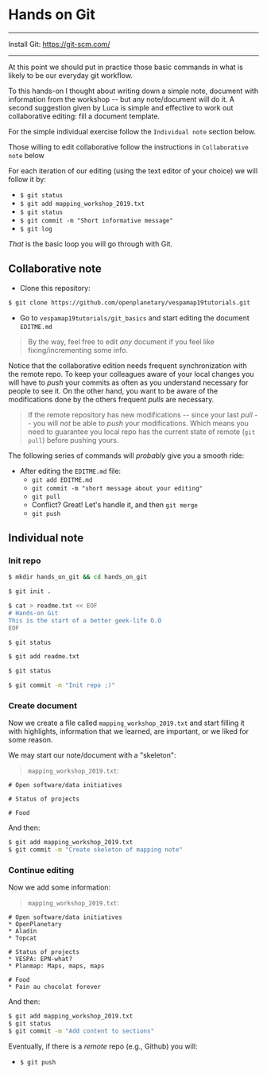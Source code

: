 # Hands on Git

- - -
Install Git: https://git-scm.com/
- - -

At this point we should put in practice those basic commands in what is
likely to be our everyday git workflow.

To this hands-on I thought about writing down a simple note, document with
information from the workshop -- but any note/document will do it.
A second suggestion given by Luca is simple and effective to work out
collaborative editing: fill a document template.

For the simple individual exercise follow the `Individual note` section below.

Those willing to edit collaborative follow the instructions in `Collaborative note`
below

For each iteration of our editing (using the text editor of your choice) we
will follow it by:
* `$ git status`
* `$ git add mapping_workshop_2019.txt`
* `$ git status`
* `$ git commit -m "Short informative message"`
* `$ git log`

_That_ is the basic loop you will go through with Git.


## Collaborative note

* Clone this repository:
```bash
$ git clone https://github.com/openplanetary/vespamap19tutorials.git
```

* Go to `vespamap19tutorials/git_basics` and start editing the document
`EDITME.md`

> By the way, feel free to edit _any_ document if you feel like fixing/incrementing some info.

Notice that the collaborative edition needs frequent synchronization with the
remote repo.
To keep your colleagues aware of your local changes you will have to _push_
your commits as often as you understand necessary for people to see it.
On the other hand, you want to be aware of the modifications done by the others
frequent _pulls_ are necessary.

> If the remote repository has new modifications -- since your last _pull_ --
> you will _not_ be able to _push_ your modifications. Which means you need to
> guarantee you local repo has the current state of remote (`git pull`)
> before pushing yours.

The following series of commands will _probably_ give you a smooth ride:
* After editing the `EDITME.md` file:
  * `git add EDITME.md`
  * `git commit -m "short message about your editing"`
  * `git pull`
  * Conflict? Great! Let's handle it, and then `git merge`
  * `git push`


## Individual note

### Init repo

```bash
$ mkdir hands_on_git && cd hands_on_git

$ git init .

$ cat > readme.txt << EOF
# Hands-on Git
This is the start of a better geek-life O.O
EOF

$ git status

$ git add readme.txt

$ git status

$ git commit -m "Init repo ;)"
```


### Create document

Now we create a file called `mapping_workshop_2019.txt` and start filling it
with highlights, information that we learned, are important, or we liked for
some reason.

We may start our note/document with a "skeleton":

> `mapping_workshop_2019.txt`:
```
# Open software/data initiatives

# Status of projects

# Food
```

And then:
```bash
$ git add mapping_workshop_2019.txt
$ git commit -m "Create skeleton of mapping note"
```

### Continue editing

Now we add some information:

> `mapping_workshop_2019.txt`:
```
# Open software/data initiatives
* OpenPlanetary
* Aladin
* Topcat

# Status of projects
* VESPA: EPN-what?
* Planmap: Maps, maps, maps

# Food
* Pain au chocolat forever
```

And then:
```bash
$ git add mapping_workshop_2019.txt
$ git status
$ git commit -m "Add content to sections"
```

Eventually, if there is a _remote_ repo (e.g., Github) you will:
* `$ git push`
